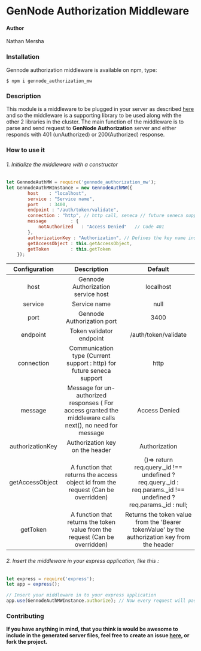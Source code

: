 # GenNode Authorization Middleware

#### Author
Nathan Mersha

### Installation

Gennode authorization middleware is available on npm, type:

`$ npm i gennode_authorization_mw`


### Description
This module is a middleware to be plugged in your server as described [here](https://www.npmjs.com/package/gennode_authorization) and so the middleware is a supporting library
to be used along with the other 2 libraries in the cluster. The main function of the middleware is to parse and send request to **GenNode Authorization** server and either responds
with 401 (unAuthorized) or 200(Authorized) response.

### How to use it

###### 1. Initialize the middleware with a constructor

```javascript
let GennodeAuthMW = require('gennode_authorization_mw');
let GennodeAuthMWInstance = new GennodeAuthMW({
        host    : "localhost",
        service : "Service name",
        port    : 3400,
        endpoint : "/auth/token/validate",
        connection : "http", // http call, seneca // future seneca support
        message         : {
            notAuthorized   : "Access Denied"   // Code 401
        },
        authorizationKey : "Authorization", // Defines the key name inside the request header.
        getAccessObject : this.getAccessObject,
        getToken        : this.getToken
    });
```

| Configuration | Description | Default |
|:------------:|:-----------:|:-----------:|
|host               |Gennode Authorization service host | localhost |
|service            |Service name | null |
|port               |Gennode Authorization port         | 3400 |
|endpoint           |Token validator endpoint           | /auth/token/validate |
|connection         |Communication type (Current support : http) for future seneca support | http |
|message            |Message for un-authorized responses ( For access granted the middleware calls next(), no need for message| Access Denied |
|authorizationKey   |Authorization key on the header          | Authorization |
|getAccessObject    |A function that returns the access object id from the request (Can be overridden)           | ()=> return req.query._id !== undefined ? req.query._id : req.params._id !== undefined ? req.params._id : null; |
|getToken           |A function that returns the token value from the request (Can be overridden)          | Returns the token value from the 'Bearer tokenValue' by the authorization key from the header|


###### 2. Insert the middleware in your express application, like this :

```javascript
let express = require('express');
let app = express();

// Insert your middleware in to your express application
app.use(GennodeAuthMWInstance.authorize); // Now every request will pass through the gennode_authorization_service


```

### Contributing
**If you have anything in mind, that you think is would be awesome to include in the generated server files, feel free to create an issue [here](https://github.com/nathan-mersha/gennode_authorization_mw), 
or fork the project.**
